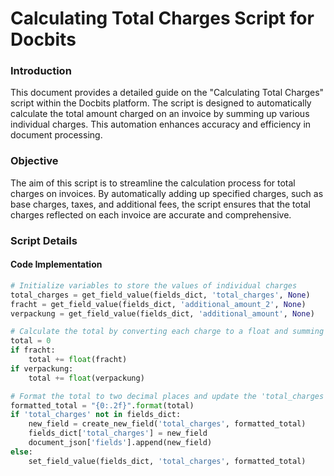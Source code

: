 # Calculating Total Charges Script for Docbits

### Introduction

This document provides a detailed guide on the "Calculating Total Charges" script within the Docbits platform. The script is designed to automatically calculate the total amount charged on an invoice by summing up various individual charges. This automation enhances accuracy and efficiency in document processing.

### Objective

The aim of this script is to streamline the calculation process for total charges on invoices. By automatically adding up specified charges, such as base charges, taxes, and additional fees, the script ensures that the total charges reflected on each invoice are accurate and comprehensive.

### Script Details

#### Code Implementation

```python
# Initialize variables to store the values of individual charges
total_charges = get_field_value(fields_dict, 'total_charges', None)
fracht = get_field_value(fields_dict, 'additional_amount_2', None)
verpackung = get_field_value(fields_dict, 'additional_amount', None)

# Calculate the total by converting each charge to a float and summing them up
total = 0
if fracht:
    total += float(fracht)
if verpackung:
    total += float(verpackung)

# Format the total to two decimal places and update the 'total_charges' field
formatted_total = "{0:.2f}".format(total)
if 'total_charges' not in fields_dict:
    new_field = create_new_field('total_charges', formatted_total)
    fields_dict['total_charges'] = new_field
    document_json['fields'].append(new_field)
else:
    set_field_value(fields_dict, 'total_charges', formatted_total)
```
